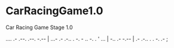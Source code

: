 # CarRacingGame1.0
Car Racing Game Stage 1.0

.... .- .--. .--. -.-- | ...- .- .-.. . -. - .. -. . ' ... | -.. .- -.-- | .- .-.. . . -. .- ;